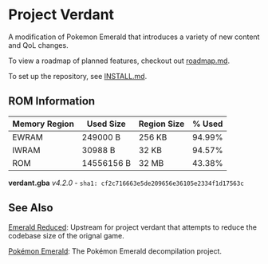 # Project Verdant

A modification of Pokemon Emerald that introduces a variety of new content and QoL changes.

To view a roadmap of planned features, checkout out [roadmap.md](docs/roadmap.md).

To set up the repository, see [INSTALL.md](INSTALL.md).

## ROM Information

| **Memory Region** | **Used Size** | **Region Size** | **% Used** |
|-|-|-|-|
| EWRAM | 249000 B | 256 KB | 94.99% |
| IWRAM | 30988 B | 32 KB | 94.57% |
| ROM | 14556156 B | 32 MB | 43.38% |

**verdant.gba** _v4.2.0_  - `sha1: cf2c716663e5de209656e36105e2334f1d17563c`

## See Also
[Emerald Reduced](https://github.com/wheeler-cs/emerald-reduced): Upstream for project verdant that attempts to reduce the codebase size of the orignal game.

[Pokémon Emerald](https://github.com/pret/pokeemerald): The Pokémon Emerald decompilation project.
